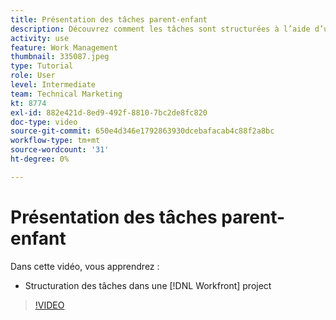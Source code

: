 ```yaml
---
title: Présentation des tâches parent-enfant
description: Découvrez comment les tâches sont structurées à l’aide d’une relation parent-enfant dans une [!DNL  Workfront] projet.
activity: use
feature: Work Management
thumbnail: 335087.jpeg
type: Tutorial
role: User
level: Intermediate
team: Technical Marketing
kt: 8774
exl-id: 882e421d-8ed9-492f-8810-7bc2de8fc820
doc-type: video
source-git-commit: 650e4d346e1792863930dcebafacab4c88f2a8bc
workflow-type: tm+mt
source-wordcount: '31'
ht-degree: 0%

---
```


# Présentation des tâches parent-enfant

Dans cette vidéo, vous apprendrez :

* Structuration des tâches dans une [!DNL Workfront] project

>[!VIDEO](https://video.tv.adobe.com/v/335087/?quality=12&learn=on)
